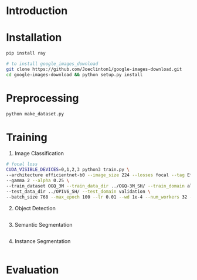 
# Introduction

# Installation
```sh
pip install ray

# to install google_images_download
git clone https://github.com/Joeclinton1/google-images-download.git
cd google-images-download && python setup.py install
```

# Preprocessing
```sh
python make_dataset.py 
```

# Training

1. Image Classification

```sh
# focal loss
CUDA_VISIBLE_DEVICES=0,1,2,3 python3 train.py \
--architecture efficientnet-b0 --image_size 224 --losses focal --tag EfficientNet-b0@Focal@OGQ-3M \
--gamma 2 --alpha 0.25 \
--train_dataset OGQ_3M --train_data_dir ../OGQ-3M_SH/ --train_domain all \
--test_data_dir ../OPIV6_SH/ --test_domain validation \
--batch_size 768 --max_epoch 100 --lr 0.01 --wd 1e-4 --num_workers 32 --print_ratio 0.01
```

2. Object Detection

```sh
```

3. Semantic Segmentation

```sh
```

4. Instance Segmentation

```sh
```


# Evaluation

```sh
```